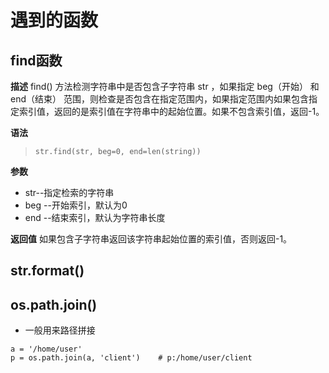 # 遇到的函数
## find函数
**描述**
find() 方法检测字符串中是否包含子字符串 str ，如果指定 beg（开始） 和 end（结束） 范围，则检查是否包含在指定范围内，如果指定范围内如果包含指定索引值，返回的是索引值在字符串中的起始位置。如果不包含索引值，返回-1。

**语法**
> `str.find(str, beg=0, end=len(string))`

**参数**
* str--指定检索的字符串
* beg --开始索引，默认为0
* end --结束索引，默认为字符串长度

**返回值**
如果包含子字符串返回该字符串起始位置的索引值，否则返回-1。

## str.format()

## os.path.join()
* 一般用来路径拼接
```python3
a = '/home/user'
p = os.path.join(a, 'client')    # p:/home/user/client
```
